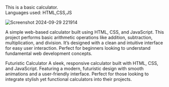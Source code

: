 This is a basic calculator.
<br>
Languages used: HTML,CSS,JS

![Screenshot 2024-09-29 221914](https://github.com/user-attachments/assets/faffc3d3-3bab-447e-af95-3cfc412cfb3d)




A simple web-based calculator built using HTML, CSS, and JavaScript. This project performs basic arithmetic operations like addition, subtraction, multiplication, and division. It’s designed with a clean and intuitive interface for easy user interaction. Perfect for beginners looking to understand fundamental web development concepts.
<br>


Futuristic Calculator
A sleek, responsive calculator built with HTML, CSS, and JavaScript. Featuring a modern, futuristic design with smooth animations and a user-friendly interface. Perfect for those looking to integrate stylish yet functional calculators into their projects.






